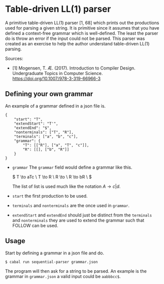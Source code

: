 # Table-driven LL(1) parser
A primitive table-driven LL(1) parser [1, 68] which prints out the productions used for parsing a
given string. It is primitive since it assumes that you have defined a context-free grammar which is
well-defined. The least the parser do is throw an error if the input could not be parsed. This
parser was created as an exercise to help the author understand table-driven LL(1) parsing.

Sources:

- [1] Mogensen, T. Æ. (2017). Introduction to Compiler Design. Undergraduate Topics in Computer Science. https://doi.org/10.1007/978-3-319-66966-3

## Defining your own grammar

An example of a grammar defined in a json file is.
```
{
    "start": "T",
    "extendStart": "T'",
    "extendEnd": "$",
    "nonterminals": ["T", "R"],
    "terminals": ["a", "b", "c"],
    "grammar": {
        "T": [["R"], ["a", "T", "c"]],
        "R": [[], ["b", "R"]]
    }
}
```

* `grammar`
  The `grammar` field would define a grammar like this.

  $
  T \to aTc \\
  T \to R \\
  R \to  \\
  R \to bR \\ 
  $

  The list of list is used much like the notation $A \to c | d$.
* `start` the first production to be used.
* `terminals` and `nonterminals` are the once used in `grammar`.
* `extendStart` and `extendEnd` should just be distinct from the `terminals` and `nonterminals` they
  are used to extend the grammar such that FOLLOW can be used.

## Usage
Start by defining a grammar in a json file and do.
```
$ cabal run sequential-parser grammar.json
```
The program will then ask for a string to be parsed. An example is the grammar in `grammar.json` a
valid input could be `aabbbcc$`.